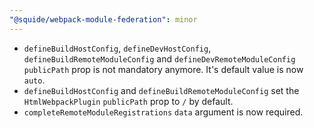 ```yaml
---
"@squide/webpack-module-federation": minor
---
```


- `defineBuildHostConfig`, `defineDevHostConfig`, `defineBuildRemoteModuleConfig` and `defineDevRemoteModuleConfig` `publicPath` prop is not mandatory anymore. It's default value is now `auto`.
- `defineBuildHostConfig` and `defineBuildRemoteModuleConfig` set the `HtmlWebpackPlugin` `publicPath` prop to `/` by default.
- `completeRemoteModuleRegistrations` `data` argument is now required.
